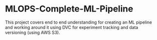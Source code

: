 # MLOPS-Complete-ML-Pipeline
This project covers end to end understanding for creating an ML pipeline and working around it using DVC for experiment tracking and data versioning (using AWS S3).
 
